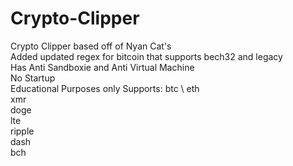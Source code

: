# Crypto-Clipper

Crypto Clipper based off of Nyan Cat's\
Added updated regex for bitcoin that supports bech32 and legacy \
Has Anti Sandboxie and Anti Virtual Machine \
No Startup \
Educational Purposes only 
Supports: 
btc \ 
eth \
xmr \
doge \
lte \
ripple \
dash \
bch 
